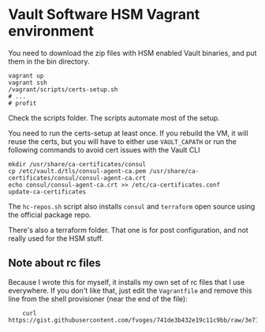 # Vault Software HSM Vagrant environment

You need to download the zip files with HSM enabled Vault binaries, and put them in the bin directory.

```shell
vagrant up
vagrant ssh
/vagrant/scripts/certs-setup.sh
# ...
# profit
```

Check the scripts folder. The scripts automate most of the setup.

You need to run the certs-setup at least once. If you rebuild the VM, it will reuse the certs, but you will have to either use `VAULT_CAPATH` or run the following commands to avoid cert issues with the Vault CLI

```shell
mkdir /usr/share/ca-certificates/consul
cp /etc/vault.d/tls/consul-agent-ca.pem /usr/share/ca-certificates/consul/consul-agent-ca.crt
echo consul/consul-agent-ca.crt >> /etc/ca-certificates.conf
update-ca-certificates
```

The `hc-repos.sh` script also installs `consul` and `terraform` open source using the official package repo.

There's also a terraform folder. That one is for post configuration, and not really used for the HSM stuff.

## Note about rc files

Because I wrote this for myself, it installs my own set of rc files that I use everywhere. If you don't like that, just edit the `Vagrantfile` and remove this line from the shell provisioner (near the end of the file):

```shell
    curl https://gist.githubusercontent.com/fvoges/741de3b432e19c11c9bb/raw/3e71f78308a63f7a62cf9252131501b2e7338c7d/debian_install.sh|bash
```
